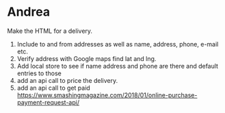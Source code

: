 # Andrea
Make the HTML for a delivery.  
1) Include to and from addresses as well as name, address, phone, e-mail etc.
2) Verify address with Google maps find lat and lng.
3) Add local store to see if name address and phone are there and default entries to those
4) add an api call to price the delivery.
5) add an api call to get paid https://www.smashingmagazine.com/2018/01/online-purchase-payment-request-api/